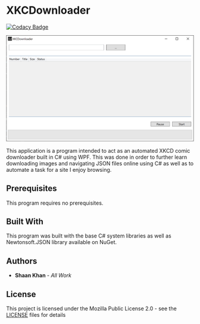 # XKCDownloader

[![Codacy Badge](https://api.codacy.com/project/badge/Grade/b36e2fc84a494d329f6344a3cf44a4cb)](https://app.codacy.com/manual/ShaanCoding/XKCDownloader?utm_source=github.com&utm_medium=referral&utm_content=ShaanCoding/XKCDownloader&utm_campaign=Badge_Grade_Dashboard)

![Main Menu](Images/mainMenu.png)

This application is a program intended to act as an automated XKCD comic downloader built in C# using WPF. This was done in order to further learn downloading images and navigating JSON files online using C# as well as to automate a task for a site I enjoy browsing.

## Prerequisites
This program requires no prerequisites.

## Built With
This program was built with the base C# system libraries as well as Newtonsoft.JSON library available on NuGet.

## Authors
* **Shaan Khan** - *All Work*

## License
This project is licensed under the Mozilla Public License 2.0 - see the [LICENSE](https://github.com/ShaanCoding/XKCDownloader/blob/master/LICENSE) files for details
